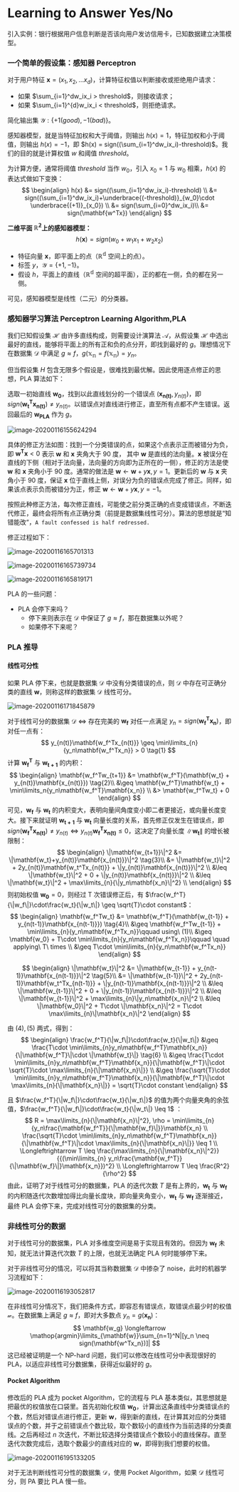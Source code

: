 # Learning to Answer Yes/No

引入实例：银行根据用户信息判断是否该向用户发访信用卡，已知数据建立决策模型。

### 一个简单的假设集：感知器 Perceptron

对于用户特征 $\mathbf{x} = (x_1,x_2,...x_d)$，计算特征权值以判断接收或拒绝用户请求：

- 如果 $\sum_{i=1}^dw_ix_i > threshold$，则接收请求；
- 如果 $\sum_{i=1}^{d}w_ix_i < threshold$，则拒绝请求。

简化输出集 $\mathcal{Y}:\{+1(good),-1(bad)\}$。

感知器模型，就是当特征加权和大于阈值，则输出 $h(x)=1$，特征加权和小于阈值，则输出 $h(x)=-1$，即 $h(x) = sign((\sum_{i=1}^dw_ix_i)-threshold)$。我们的目的就是计算权值 $w$ 和阈值 $threshold$。

为计算方便，通常将阈值 $threshold$ 当作 $w_0$，引入 $x_0=1$ 与 $w_0$ 相乘，$h(x)$ 的表达式做如下变换：
$$
\begin{align}
h(x) 	&= sign((\sum_{i=1}^dw_ix_i)-threshold) \\
		&= sign((\sum_{i=1}^dw_ix_i)+\underbrace{(-threshold)}_{w_0}\cdot \underbrace{(+1)}_{x_0}) \\
		&= sign(\sum_{i=0}^dw_ix_i)\\
		&= sign(\mathbf{w^Tx})
\end{align}
$$

**二维平面 $\mathbb{R^2}$上的感知器模型：**
$$
h(\mathbf{x})=sign(w_0+w_1x_1+w_2x_2)
$$

- 特征向量 $\mathbf{x}$，即平面上的点（$\mathbb{R^d}$ 空间上的点）。
- 标签 $y$，$\mathcal{Y}=\{+1,-1\}$。
- 假设 $h$，平面上的直线（$\mathbb{R^d}$ 空间的超平面），正的都在一侧，负的都在另一侧。

可见，感知器模型是线性（二元）的分类器。

### 感知器学习算法 Perceptron Learning Algorithm,PLA

我们已知假设集 $\mathcal{H}$ 由许多直线构成，则需要设计演算法 $\mathcal{A}$，从假设集 $\mathcal{H}$ 中选出最好的直线，能够将平面上的所有正和负的点分开，即找到最好的 $g$。理想情况下在数据集 $\mathcal{D}$ 中满足 $g \approx f$，$g(\mathbb{x_n}=f(\mathbb{x_n}) = y_n$。

但当假设集 $H$ 包含无限多个假设是，很难找到最优解。因此使用逐点修正的思想，PLA 算法如下：

选取一初始直线 $\mathbf{w_0}$，找到以此直线划分的一个错误点 $(\mathbf{x_{n(t)}},y_{n(t)})$，即 $sign(\mathbf{w^T_tx_{n(t)}}) \neq y_{n(t)}$。以错误点对直线进行修正，直至所有点都不产生错误。返回最后的 $\mathbf{w_{PLA}}$ 作为 $g$。

![image-20200116155624294](image-20200116155624294.png)

具体的修正方法如图：找到一个分类错误的点，如果这个点表示正而被错分为负，即 $\mathbf{w^Tx}<0$ 表示 $\mathbf{w}$ 和 $\mathbf{x}$ 夹角大于 90 度， 其中 $\mathbf{w}$ 是直线的法向量。$\mathbf{x}$ 被误分在直线的下侧（相对于法向量，法向量的方向即为正所在的一侧），修正的方法是使 $\mathbf{w}$ 和 $\mathbf{x}$ 夹角小于 90 度。通常的做法是 $\mathbf{w} \leftarrow \mathbf{w} + y\mathbf{x}, y=1$。更新后的 $\mathbf{w}$ 与 $\mathbf{x}$ 夹角小于 90 度，保证 $\mathbf{x}$ 位于直线上侧，对误分为负的错误点完成了修正。同样，如果该点表示负而被错分为正，修正 $\mathbf{w} \leftarrow \mathbf{w} + y\mathbf{x},y=-1$。

按照此种修正方法，每次修正直线，可能使之前分类正确的点变成错误点，不断迭代修正，最终会将所有点正确分类（前提是数据集线性可分）。算法的思想就是“知错能改“，`A fault confessed is half redressed.`

修正过程如下：

![image-20200116165701313](image-20200116165701313.png)

![image-20200116165739734](image-20200116165739734.png)

![image-20200116165819171](image-20200116165819171.png)

PLA 的一些问题：

- PLA 会停下来吗？
  - 停下来则表示在 $\mathcal{D}$ 中保证了 $g\approx f$，那在数据集以外呢？
  - 如果停不下来呢？

### PLA 推导

#### 线性可分性

如果 PLA 停下来，也就是数据集 $\mathcal{D}$ 中没有分类错误的点，则 $\mathcal{D}$ 中存在可正确分类的直线 $\mathbf{w}$，则称这样的数据集 $\mathcal{D}$ 线性可分。

![image-20200116171845879](image-20200116171845879.png)

对于线性可分的数据集 $\mathcal{D}\ \Longleftrightarrow$ 存在完美的 $\mathbf{w_f}$ 对任一点满足 $y_n = sign(\mathbf{w_f^Tx_n})$，即对任一点有：
$$
y_{n(t)}\mathbf{w_f^Tx_{n(t)}} \geq \min\limits_{n}{y_n\mathbf{w_f^Tx_n}} > 0 \tag{1}
$$
计算 $\mathbf{w_f^T}$ 与 $\mathbf{w_{t+1}}$ 的内积：
$$
\begin{align}
\mathbf{w_f^Tw_{t+1}}	&= \mathbf{w_f^T}(\mathbf{w_t} + y_{n(t)}\mathbf{x_{n(t)}}) \tag{2}\\
						&\geq \mathbf{w_f^T}\mathbf{w_t} + \min\limits_n{y_n\mathbf{w_f^T}\mathbf{x_n}} \\
						&> \mathbf{w_f^Tw_t} + 0
\end{align}
$$
可见，$\mathbf{w_f}$ 与 $\mathbf{w_t}$ 的内积变大，表明向量间角度变小即二者更接近，或向量长度变大。接下来就证明 $\mathbf{w_{t+1}}$ 与 $\mathbf{w_t}$ 向量长度的关系，首先修正仅发生在错误点，即$sign(\mathbf{w_f^Tx_{n(t)}}) \neq y_{n(t)} \Leftrightarrow y_{n(t)}\mathbf{w_f^Tx_{n(t)}} \leq 0$，这决定了向量长度 $\|\mathbf{w_t}\|$ 的增长被限制：
$$
\begin{align}
\|\mathbf{w_{t+1}}\|^2	&= \|\mathbf{w_t}+y_{n(t)}\mathbf{x_{n(t)}}\|^2 \tag{3}\\
						&= \|\mathbf{w_t}\|^2 + 2y_{n(t)}\mathbf{w_t^Tx_{n(t)}} + \|y_{n(t)}\mathbf{x_{n(t)}}\|^2 \\
						&\leq \|\mathbf{w_t}\|^2 + 0 + \|y_{n(t)}\mathbf{x_{n(t)}}\|^2 \\
						&\leq \|\mathbf{w_t}\|^2 + \max\limits_{n}{\|y_n\mathbf{x_n}\|^2} \\			
\end{align}
$$
则初始权值 $\mathbf{w_0} = 0$，则经过 T 次错误修正后，有 $\frac{w_f^T}{\|w_f\|}\cdot\frac{w_t}{\|w_t\|} \geq \sqrt{T}\cdot constant$：
$$
\begin{align}
\mathbf{w_f^Tw_t}	&= \mathbf{w_f^T}(\mathbf{w_{t-1}} + y_{n(t-1)}\mathbf{x_{n(t-1)}}) \tag{4}\\
					&\geq \mathbf{w_f^Tw_{t-1}} + \min\limits_{n}{y_n\mathbf{w_f^Tx_n}}\qquad using\ (1)\\
					&\geq \mathbf{w_0} + T\cdot \min\limits_{n}{y_n\mathbf{w_f^Tx_n}}\qquad \quad applying\ T\ times \\
					&\geq T\cdot \min\limits_{n}{y_n\mathbf{w_f^Tx_n}}
\end{align}
$$

$$
\begin{align}
\|\mathbf{w_t}\|^2	&= \|\mathbf{w_{t-1}} + y_{n(t-1)}\mathbf{x_{n(t-1)}}\|^2 \tag{5}\\
					&= \|\mathbf{w_{t-1}}\|^2 + 2y_{n(t-1)}\mathbf{w_t^Tx_{n(t-1)}} + \|y_{n(t-1)}\mathbf{x_{n(t-1)}}\|^2 \\
					&\leq \|\mathbf{w_{t-1}}\|^2 + 0 + \|y_{n(t-1)}\mathbf{x_{n(t-1)}}\|^2 \\
					&\leq \|\mathbf{w_{t-1}}\|^2 + \max\limits_{n}\|y_n\mathbf{x_n}\|^2 \\
					&\leq \|\mathbf{w_0}\|^2 + T\cdot \|\mathbf{x_n}\|^2 = T\cdot \max\limits_{n}\|\mathbf{x_n}\|^2
\end{align}
$$

由 $(4),(5)$ 两式，得到：
$$
\begin{align}
\frac{w_f^T}{\|w_f\|}\cdot\frac{w_t}{\|w_t\|}	&\geq	\frac{T\cdot \min\limits_{n}y_n\mathbf{w_f^T}\mathbf{x_n}}{\|\mathbf{w_f^T}\|\cdot \|\mathbf{w_t}\|} \tag{6} \\
&\geq \frac{T\cdot \min\limits_{n}y_n\mathbf{w_f^T}\mathbf{x_n}}{\|\mathbf{w_f^T}\|\cdot \sqrt{T}\cdot \max\limits_{n}{\|\mathbf{x_n}\|}} \\
&\geq \frac{\sqrt{T}\cdot \min\limits_{n}y_n\mathbf{w_f^T}\mathbf{x_n}}{\|\mathbf{w_f^T}\|\cdot \max\limits_{n}{\|\mathbf{x_n}\|}} = \sqrt{T}\cdot constant
\end{align}
$$

且 $\frac{w_f^T}{\|w_f\|}\cdot\frac{w_t}{\|w_t\|}$ 的值为两个向量夹角的余弦值，$\frac{w_f^T}{\|w_f\|}\cdot\frac{w_t}{\|w_t\|} \leq 1$ ：
$$
R = \max\limits_{n}{\|\mathbf{x_n}\|^2}, \rho = \min\limits_{n}{y_n\frac{\mathbf{w_f^T}}{\|\mathbf{w_f}\|}}\mathbf{x_n} \\
\frac{\sqrt{T}\cdot \min\limits_{n}y_n\mathbf{w_f^T}\mathbf{x_n}}{\|\mathbf{w_f^T}\|\cdot \max\limits_{n}{\|\mathbf{x_n}\|}} \leq 1 \\
\Longleftrightarrow T \leq \frac{\max\limits_{n}{\|\mathbf{x_n}\|^2}}{{(\min\limits_{n} y_n\frac{\mathbf{w_f^T}}{\|\mathbf{w_f}\|}\mathbf{x_n}})^2} \\
\Longleftrightarrow T \leq \frac{R^2}{\rho^2}
$$
由此，证明了对于线性可分的数据集，PLA 的迭代次数 $T$ 是有上界的，$\mathbf{w_t}$ 与 $\mathbf{w_f}$ 的内积随迭代次数增加得比向量长度块，即向量夹角变小，$\mathbf{w_t}$ 与 $\mathbf{w_f}$ 逐渐接近，最终 PLA 会停下来，完成对线性可分的数据集的分类。

### 非线性可分的数据

对于线性可分的数据集，PLA 对多维度空间是易于实现且有效的。但因为 $\mathbf{w_f}$ 未知，就无法计算迭代次数 $T$ 的上限，也就无法确定 PLA 何时能够停下来。

对于非线性可分的情况，可以将其当称数据集 $\mathcal{D}$ 中掺杂了 noise，此时的机器学习流程如下：

![image-20200116193052817](image-20200116193052817.png)

在非线性可分情况下，我们把条件方式，即容忍有错误点，取错误点最少时的权值 $\mathcal{w}$。在数据集上满足 $g\approx f$，即对大多数点 $y_n=g(\mathbf{x_n})$：
$$
\mathbf{w_g} \longleftarrow \mathop{argmin}\limits_{\mathbf{w}}\sum_{n=1}^N|[y_n \neq sign(\mathbf{w^Tx_n})]|
$$
这已经被证明是一个 NP-hard 问题，我们可以修改在线性可分中表现很好的 PLA，以适应非线性可分数据集，获得近似最好的 $g$。

#### Pocket Algorithm

修改后的 PLA 成为 pocket Algorithm，它的流程与 PLA 基本类似，其思想就是把最优的权值放在口袋里。首先初始化权值 $\mathbf{w_0}$，计算出这条直线中分类错误点的个数，然后对错误点进行修正，更新 $\mathbf{w}$，得到新的直线，在计算其对应的分类错误点的个数，并于之前错误点个数比较，取个数较小的直线作为当前选择的分类直线。之后再经过 $n$ 次迭代，不断比较选择分类错误点个数较小的直线保存。直至迭代次数完成后，选取个数最少的直线对应的 $\mathbf{w}$，即得到我们想要的权值。

![image-20200116195133205](image-20200116195133205.png)

对于无法判断线性可分性的数据集 $\mathcal{D}$，使用 Pocket Algorithm，如果 $\mathcal{D}$ 线性可分，则 PA 要比 PLA 慢一些。